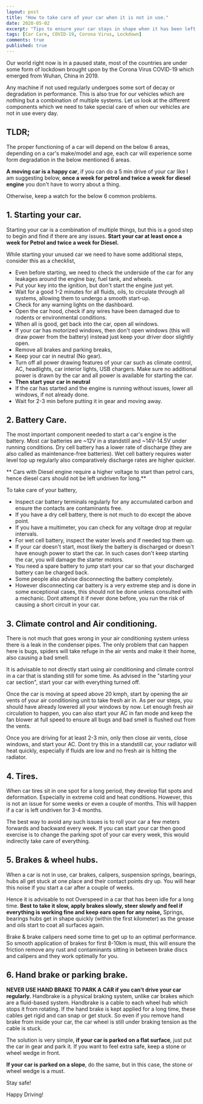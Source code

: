 ```yaml
---
layout: post
title: "How to take care of your car when it is not in use."
date: 2020-05-02
excerpt: "Tips to ensure your car stays in shape when it has been left unused for a long time."
tags: [Car Care, COVID-19, Corona Virus, Lockdown]
comments: true
published: true
---
```


Our world right now is in a paused state, most of the countries are under some form of lockdown brought upon by the Corona Virus COVID-19 which emerged from Wuhan, China in 2019.

Any machine if not used regularly undergoes some sort of decay or degradation in performance. This is also true for our vehicles which are nothing but a combination of multiple systems. Let us look at the different components which we need to take special care of when our vehicles are not in use every day.

## TLDR;
The proper functioning of a car will depend on the below 6 areas, depending on a car's make/model and age, each car will experience some form degradation in the below mentioned 6 areas.

**A moving car is a happy car**, if you can do a 5 min drive of your car like I am suggesting below, **once a week for petrol and twice a week for diesel engine** you don't have to worry about a thing.

Otherwise, keep a watch for the below 6 common problems.


## 1. Starting your car.

Starting your car is a combination of multiple things, but this is a good step to begin and find if there are any issues. **Start your car at least once a week for Petrol and twice a week for Diesel.**

While starting your unused car we need to have some additional steps, consider this as a checklist,

- Even before starting, we need to check the underside of the car for any leakages around the engine bay, fuel tank, and wheels.
- Put your key into the ignition, but don't start the engine just yet.
- Wait for a good 1-2 minutes for all fluids, oils, to circulate through all systems, allowing them to undergo a smooth start-up.
- Check for any warning lights on the dashboard.
- Open the car hood, check if any wires have been damaged due to rodents or environmental conditions.
- When all is good, get back into the car, open all windows.
- If your car has motorized windows, then don't open windows (this will draw power from the battery) instead just keep your driver door slightly open.
- Remove all brakes and parking breaks,
- Keep your car in neutral (No gear).
- Turn off all power drawing features of your car such as climate control, AC, headlights, car interior lights, USB chargers. Make sure no additional power is drawn by the car and all power is available for starting the car.
- **Then start your car in neutral**
- If the car has started and the engine is running without issues, lower all windows, if not already done.
- Wait for 2-3 min before putting it in gear and moving away.

## 2. Battery Care.

The most important component needed to start a car's engine is the battery. Most car batteries are ~12V in a standstill and ~14V-14.5V under running conditions. Dry cell battery has a lower rate of discharge (they are also called as maintenance-free batteries). Wet cell battery requires water level top up regularly also comparatively discharge rates are higher quicker.

** Cars with Diesel engine require a higher voltage to start than petrol cars, hence diesel cars should not be left undriven for long.**

To take care of your battery,
- Inspect car battery terminals regularly for any accumulated carbon and ensure the contacts are contaminants free.
- If you have a dry cell battery, there is not much to do except the above point.
- If you have a multimeter, you can check for any voltage drop at regular intervals.
- For wet cell battery, inspect the water levels and if needed top them up.
- If your car doesn't start, most likely the battery is discharged or doesn't have enough power to start the car. In such cases don't keep starting the car, you will damage the starter motors.
- You need a spare battery to jump start your car so that your discharged battery can be charged back.
- Some people also advise disconnecting the battery completely.
- However disconnecting car battery is a very extreme step and is done in some exceptional cases, this should not be done unless consulted with a mechanic. Dont attempt it if never done before, you run the risk of causing a short circuit in your car.

## 3. Climate control and Air conditioning.

There is not much that goes wrong in your air conditioning system unless there is a leak in the condenser pipes. The only problem that can happen here is bugs, spiders will take refuge in the air vents and make it their home, also causing a bad smell.

It is advisable to not directly start using air conditioning and climate control in a car that is standing still for some time. As advised in the "starting your car section", start your car with everything turned off.

Once the car is moving at speed above 20 kmph, start by opening the air vents of your air conditioning unit to take fresh air in. As per our steps, you should have already lowered all your windows by now. Let enough fresh air circulation to happen, you can also start your AC in fan mode and keep the fan blower at full speed to ensure all bugs and bad smell is flushed out from the vents.

Once you are driving for at least 2-3 min, only then close air vents, close windows, and start your AC. Dont try this in a standstill car, your radiator will heat quickly, especially if fluids are low and no fresh air is hitting the radiator.

## 4. Tires.

When car tires sit in one spot for a long period, they develop flat spots and deformation. Especially in extreme cold and heat conditions. However, this is not an issue for some weeks or even a couple of months. This will happen if a car is left undriven for 3-4 months.

The best way to avoid any such issues is to roll your car a few meters forwards and backward every week. If you can start your car then good exercise is to change the parking spot of your car every week, this would indirectly take care of everything.

## 5. Brakes & wheel hubs.

When a car is not in use, car brakes, calipers, suspension springs, bearings, hubs all get stuck at one place and their contact points dry up. You will hear this noise if you start a car after a couple of weeks.

Hence it is advisable to not Overspeed in a car that has been idle for a long time. **Best to take it slow, apply brakes slowly, steer slowly and feel if everything is working fine and keep ears open for any noise,** Springs, bearings hubs get in shape quickly (within the first kilometer) as the grease and oils start to coat all surfaces again.

Brake & brake calipers need some time to get up to an optimal performance. So smooth application of brakes for first 8-10km is must, this will ensure the friction remove any rust and contaminants sitting in between brake discs and calipers and they work optimally for you.

## 6. Hand brake or parking brake.

**NEVER USE HAND BRAKE TO PARK A CAR if you can't drive your car regularly.** Handbrake is a physical braking system, unlike car brakes which are a fluid-based system. Handbrake is a cable to each wheel hub which stops it from rotating. If the hand brake is kept applied for a long time, these cables get rigid and can snap or get stuck. So even if you remove hand brake from inside your car, the car wheel is still under braking tension as the cable is stuck.

The solution is very simple, **if your car is parked on a flat surface**, just put the car in gear and park it. If you want to feel extra safe, keep a stone or wheel wedge in front.

**If your car is parked on a slope**, do the same, but in this case, the stone or wheel wedge is a must.

Stay safe!

Happy Driving!

